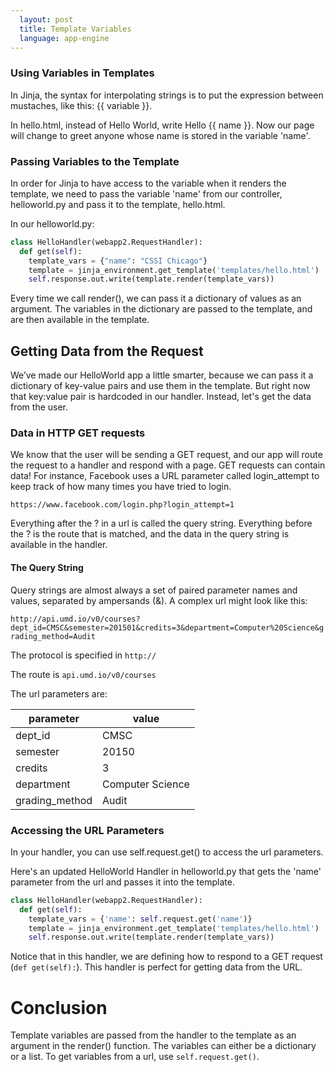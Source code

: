 ```yaml
---
  layout: post
  title: Template Variables
  language: app-engine
---
```


###  Using Variables in Templates
In Jinja, the syntax for interpolating strings is to put the expression between mustaches, like this: {{ variable }}.

In hello.html, instead of Hello World, write Hello {{ name }}. Now our page will change to greet anyone whose name is stored in the variable 'name'.

###  Passing Variables to the Template
In order for Jinja to have access to the variable when it renders the template, we need to pass the variable 'name' from our controller, helloworld.py and pass it to the template, hello.html.

In our helloworld.py:

```python
class HelloHandler(webapp2.RequestHandler):
  def get(self):
    template_vars = {"name": "CSSI Chicago"}
    template = jinja_environment.get_template('templates/hello.html')
    self.response.out.write(template.render(template_vars))
```
Every time we call render(), we can pass it a dictionary of values as an argument. The variables in the dictionary are passed to the template, and are then available in the template.

##  Getting Data from the Request
We’ve made our HelloWorld app a little smarter, because we can pass it a dictionary of key-value pairs and use them in the template. But right now that key:value pair is hardcoded in our handler. Instead, let's get the data from the user.

###  Data in HTTP GET requests
We know that the user will be sending a GET request, and our app will route the request to a handler and respond with a page. GET requests can contain data! For instance, Facebook uses a URL parameter called login_attempt to keep track of how many times you have tried to login.

`https://www.facebook.com/login.php?login_attempt=1`

Everything after the ? in a url is called the query string. Everything before the ? is the route that is matched, and the data in the query string is available in the handler.

####  The Query String
Query strings are almost always a set of paired parameter names and values, separated by ampersands (&). A complex url might look like this:

`http://api.umd.io/v0/courses?dept_id=CMSC&semester=201501&credits=3&department=Computer%20Science&grading_method=Audit`

The protocol is specified in `http://`

The route is `api.umd.io/v0/courses`

The url parameters are:

| parameter       | value        |
| -------------   |-------------|
| dept_id         | CMSC        |
| semester        | 20150       |
| credits         | 3           |
| department      | Computer Science   |
| grading_method  | Audit       |



###  Accessing the URL Parameters
In your handler, you can use self.request.get() to access the url parameters.

Here's an updated HelloWorld Handler in helloworld.py that gets the 'name' parameter from the url and passes it into the template.

```python
class HelloHandler(webapp2.RequestHandler):
  def get(self):
    template_vars = {'name': self.request.get('name')}
    template = jinja_environment.get_template('templates/hello.html')
    self.response.out.write(template.render(template_vars))
```
Notice that in this handler, we are defining how to respond to a GET request (`def get(self):`). This handler is perfect for getting data from the URL.

# Conclusion
Template variables are passed from the handler to the template as an argument in the render() function. The variables can either be a dictionary or a list. To get variables from a url, use `self.request.get()`.
